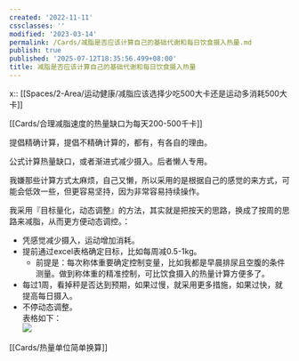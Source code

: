 ```yaml
---
created: '2022-11-11'
cssclasses: ''
modified: '2023-03-14'
permalink: /Cards/减脂是否应该计算自己的基础代谢和每日饮食摄入热量.md
publish: true
published: '2025-07-12T18:35:56.499+08:00'
title: 减脂是否应该计算自己的基础代谢和每日饮食摄入热量
---
```

x:: [[Spaces/2-Area/运动健康/减脂应该选择少吃500大卡还是运动多消耗500大卡]]

[[Cards/合理减脂速度的热量缺口为每天200-500千卡]]

提倡精确计算，提倡不精确计算的，都有，有各自的理由。

公式计算热量缺口，或者渐进式减少摄入。后者懒人专用。

我嫌那些计算方式太麻烦，自己又懒，所以采用的是根据自己的感觉的来方式，可能会低效一些，但更容易坚持，因为非常容易持续操作。

我采用『目标量化，动态调整』的方法，其实就是把按天的思路，换成了按周的思路来减脂，从而更方便动态调控。：

- 凭感觉减少摄入，运动增加消耗。
- 提前通过excel表格确定目标，比如每周减0.5-1kg。
	- 前提是：每次称体重要确定控制变量，比如我都是早晨排尿且空腹的条件测量。做到称体重的精准控制，可比饮食摄入的热量计算方便多了。
- 每过1周，看掉秤是否达到预期，如果过慢，就采用更多措施，如果过快，就提高每日摄入。
- 不停动态调整。  
表格如下：  
![](https://img.oldwinter.top/20221209214209.png)

[[Cards/热量单位简单换算]]